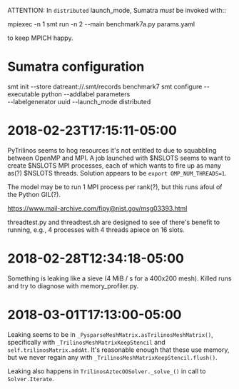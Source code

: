 ATTENTION: In `distributed` launch_mode, Sumatra *must* be invoked with::

  mpiexec -n 1 smt run -n 2 --main benchmark7a.py params.yaml

to keep MPICH happy.

# Sumatra configuration

smt init --store datreant://.smt/records benchmark7
smt configure --executable python --addlabel parameters \
  --labelgenerator uuid --launch_mode distributed

# 2018-02-23T17:15:11-05:00

PyTrilinos seems to hog resources it's not entitled to due to squabbling between OpenMP and MPI. 
A job launched with $NSLOTS seems to want to create $NSLOTS MPI processes, each of which wants
to fire up as many as(?) $NSLOTS threads. Solution appears to be `export OMP_NUM_THREADS=1`.

The model may be to run 1 MPI process per rank(?), but this runs afoul of the Python GIL(?).

  https://www.mail-archive.com/fipy@nist.gov/msg03393.html

threadtest.py and threadtest.sh are designed to see of there's benefit to running, e.g., 
4 processes with 4 threads apiece on 16 slots.

# 2018-02-28T12:34:18-05:00

Something is leaking like a sieve (4 MiB / s for a 400x200 mesh). 
Killed runs and try to diagnose with memory_profiler.py.

# 2018-03-01T17:13:00-05:00

Leaking seems to be in `_PysparseMeshMatrix.asTrilinosMeshMatrix()`,
specifically with `_TrilinosMeshMatrixKeepStencil` and
`self.trilinosMatrix.addAt`. It's reasonable enough that these use memory,
but we never regain any with `_TrilinosMeshMatrixKeepStencil.flush()`.

Leaking also happens in `TrilinosAztecOOSolver._solve_()` in call to
`Solver.Iterate`.
